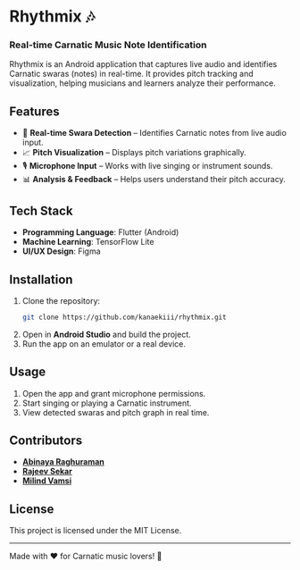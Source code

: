 # Rhythmix 🎶
### Real-time Carnatic Music Note Identification

Rhythmix is an Android application that captures live audio and identifies Carnatic swaras (notes) in real-time. It provides pitch tracking and visualization, helping musicians and learners analyze their performance.

## Features
- 🎵 **Real-time Swara Detection** – Identifies Carnatic notes from live audio input.
- 📈 **Pitch Visualization** – Displays pitch variations graphically.
- 🎙️ **Microphone Input** – Works with live singing or instrument sounds.
- 📊 **Analysis & Feedback** – Helps users understand their pitch accuracy.

## Tech Stack
- **Programming Language**: Flutter (Android)
- **Machine Learning**: TensorFlow Lite
- **UI/UX Design**: Figma

## Installation
1. Clone the repository:
   ```bash
   git clone https://github.com/kanaekiii/rhythmix.git
   ```
2. Open in **Android Studio** and build the project.
3. Run the app on an emulator or a real device.

## Usage
1. Open the app and grant microphone permissions.
2. Start singing or playing a Carnatic instrument.
3. View detected swaras and pitch graph in real time.

## Contributors
- **[Abinaya Raghuraman](https://github.com/kanaekiii)**
- **[Rajeev Sekar](https://github.com/rajeevsekar)**
- **[Milind Vamsi](https://github.com/milindvamsim)**

## License
This project is licensed under the MIT License.

---
Made with ❤️ for Carnatic music lovers! 🎼